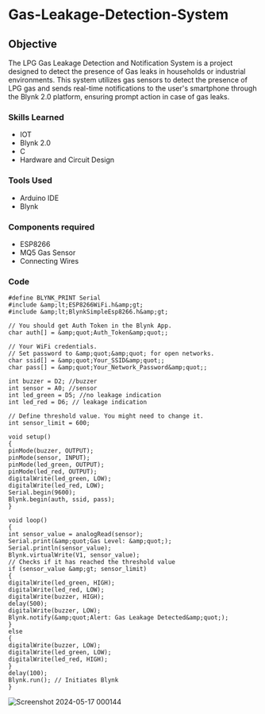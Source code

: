 
# Gas-Leakage-Detection-System

## Objective
The LPG Gas Leakage Detection and Notification System is a project designed to detect the presence of Gas leaks in households or industrial environments. This system utilizes gas sensors to detect the presence of LPG gas and sends real-time notifications to the user's smartphone through the Blynk 2.0 platform, ensuring prompt action in case of gas leaks.

### Skills Learned

- IOT
- Blynk 2.0
- C
- Hardware and Circuit Design

### Tools Used

- Arduino IDE
- Blynk

### Components required
- ESP8266
- MQ5 Gas Sensor
- Connecting Wires 

### Code
```
#define BLYNK_PRINT Serial
#include &amp;lt;ESP8266WiFi.h&amp;gt;
#include &amp;lt;BlynkSimpleEsp8266.h&amp;gt;
 
// You should get Auth Token in the Blynk App.
char auth[] = &amp;quot;Auth_Token&amp;quot;;
 
// Your WiFi credentials.
// Set password to &amp;quot;&amp;quot; for open networks.
char ssid[] = &amp;quot;Your_SSID&amp;quot;;
char pass[] = &amp;quot;Your_Network_Password&amp;quot;;
 
int buzzer = D2; //buzzer
int sensor = A0; //sensor
int led_green = D5; //no leakage indication
int led_red = D6; // leakage indication
 
// Define threshold value. You might need to change it.
int sensor_limit = 600;
 
void setup()
{
pinMode(buzzer, OUTPUT);
pinMode(sensor, INPUT);
pinMode(led_green, OUTPUT);
pinMode(led_red, OUTPUT);
digitalWrite(led_green, LOW);
digitalWrite(led_red, LOW);
Serial.begin(9600);
Blynk.begin(auth, ssid, pass);
}
 
void loop()
{
int sensor_value = analogRead(sensor);
Serial.print(&amp;quot;Gas Level: &amp;quot;);
Serial.println(sensor_value);
Blynk.virtualWrite(V1, sensor_value);
// Checks if it has reached the threshold value
if (sensor_value &amp;gt; sensor_limit)
{
digitalWrite(led_green, HIGH);
digitalWrite(led_red, LOW);
digitalWrite(buzzer, HIGH);
delay(500);
digitalWrite(buzzer, LOW);
Blynk.notify(&amp;quot;Alert: Gas Leakage Detected&amp;quot;);
}
else
{
digitalWrite(buzzer, LOW);
digitalWrite(led_green, LOW);
digitalWrite(led_red, HIGH);
}
delay(100);
Blynk.run(); // Initiates Blynk
}
```
![Screenshot 2024-05-17 000144](https://github.com/GitKhushal/Gas-Leakage-Detection-System/assets/168212318/746837bc-58fe-46b1-b440-7fc05efaa552)
